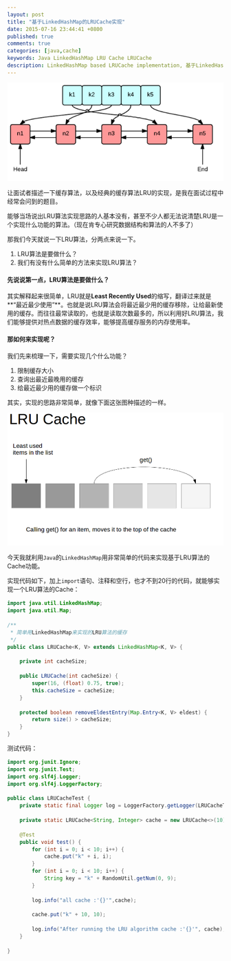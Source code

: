 ```yaml
---
layout: post
title: "基于LinkedHashMap的LRUCache实现"
date: 2015-07-16 23:44:41 +0800
published: true
comments: true
categories: [java,cache]
keywords: Java LinkedHashMap LRU Cache LRUCache
description: LinkedHashMap based LRUCache implementation, 基于LinkedHashMap的LRUCache实现
---
```

![LRU Cache](/images/blog/lru/lru-cache.png)

让面试者描述一下缓存算法，以及经典的缓存算法LRU的实现，是我在面试过程中经常会问到的题目。

能够当场说出LRU算法实现思路的人基本没有，甚至不少人都无法说清楚LRU是一个实现什么功能的算法。（现在肯专心研究数据结构和算法的人不多了）

那我们今天就说一下LRU算法，分两点来说一下。

1. LRU算法是要做什么？
2. 我们有没有什么简单的方法来实现LRU算法？

#### 先说说第一点，LRU算法是要做什么？

其实解释起来很简单，LRU就是**Least Recently Used**的缩写，翻译过来就是**“最近最少使用”**。也就是说LRU算法会将最近最少用的缓存移除，让给最新使用的缓存。而往往最常读取的，也就是读取次数最多的，所以利用好LRU算法，我们能够提供对热点数据的缓存效率，能够提高缓存服务的内存使用率。

#### 那如何来实现呢？

我们先来梳理一下，需要实现几个什么功能？

1. 限制缓存大小
2. 查询出最近最晚用的缓存
3. 给最近最少用的缓存做一个标识

其实，实现的思路非常简单，就像下面这张图种描述的一样。

![LRU](/images/blog/lru/lru.png)

今天我就利用`Java`的`LinkedHashMap`用非常简单的代码来实现基于LRU算法的Cache功能。

实现代码如下，加上`import`语句、注释和空行，也才不到20行的代码，就能够实现一个LRU算法的Cache：

```java
import java.util.LinkedHashMap;
import java.util.Map;

/**
 * 简单用LinkedHashMap来实现的LRU算法的缓存
 */
public class LRUCache<K, V> extends LinkedHashMap<K, V> {

    private int cacheSize;

    public LRUCache(int cacheSize) {
        super(16, (float) 0.75, true);
        this.cacheSize = cacheSize;
    }

    protected boolean removeEldestEntry(Map.Entry<K, V> eldest) {
        return size() > cacheSize;
    }
}
```

测试代码：

```java
import org.junit.Ignore;
import org.junit.Test;
import org.slf4j.Logger;
import org.slf4j.LoggerFactory;

public class LRUCacheTest {
    private static final Logger log = LoggerFactory.getLogger(LRUCacheTest.class);

    private static LRUCache<String, Integer> cache = new LRUCache<>(10);

    @Test
    public void test() {
        for (int i = 0; i < 10; i++) {
            cache.put("k" + i, i);
        }
        for (int i = 0; i < 10; i++) {
            String key = "k" + RandomUtil.getNum(0, 9);
        }

        log.info("all cache :'{}'",cache);

        cache.put("k" + 10, 10);

        log.info("After running the LRU algorithm cache :'{}'", cache);
    }

}
```